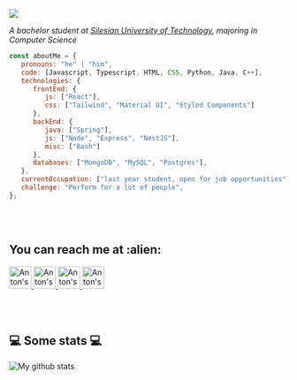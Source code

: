 <img src="https://github.com/Yoha485/Yoha485/blob/main/base_image.png"/>

<p><em>A bachelor student at <a href="https://www.polsl.pl/en/">Silesian University of Technology</a>, majoring in Computer Science</br>
</em></p>


```javascript
const aboutMe = {
   pronouns: "he" | "him",
   code: [Javascript, Typescript, HTML, CSS, Python, Java, C++],
   technologies: {
      frontEnd: {
         js: ["React"],
         css: ["Tailwind", "Material UI", "Styled Components"]
      },
      backEnd: {
         java: ["Spring"],
         js: ["Node", "Express", "NestJS"],
         misc: ["Bash"]
      },
      databases: ["MongoDB", "MySQL", "Postgres"],
   },
   currentOccupation: ["last year student, open for job opportunities"],
   challenge: "Perform for a lot of people",
};
```
</br></br>

<h2>You can reach me at :alien:</h2>

<p>
  <a href="https://www.linkedin.com/in/anton-morozov-0aba38226/?locale=pl_PL">
    <img src="https://www.vectorlogo.zone/logos/linkedin/linkedin-icon.svg" alt="Anton's LinkedIn Profile" height="40" width="40">
  </a>
   
  <a href="https://www.instagram.com/wme_music/">
    <img src="https://www.vectorlogo.zone/logos/instagram/instagram-icon.svg" alt="Anton's LinkedIn Profile" height="40" width="40"> 
  <a/>
     
  <a href="http://vk.com/id175412617">
    <img src="https://www.vectorlogo.zone/logos/vk/vk-tile.svg" alt="Anton's VK Profile" height="40" width="40"> 
  <a/>  
     
  <a href="https://mail.google.com/mail/u/?authuser=antonmorozoff64@gmail.com">
    <img src="https://www.vectorlogo.zone/logos/gmail/gmail-icon.svg" alt="Anton's VK Profile" height="40" width="40"> 
  <a/>    
</p>

</br></br>

<h2>💻 Some stats 💻</h2>

![My github stats](https://github-readme-stats.vercel.app/api?username=Yoha485&show_icons=true&title_color=fff&icon_color=79ff97&text_color=9f9f9f&bg_color=151515)
